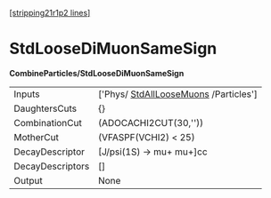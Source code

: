 [[stripping21r1p2 lines]](./stripping21r1p2-commonparticles)

# StdLooseDiMuonSameSign

**CombineParticles/StdLooseDiMuonSameSign**

|                  |                                                                               |
|------------------|-------------------------------------------------------------------------------|
| Inputs           | ['Phys/ [StdAllLooseMuons](./stripping21r1p2-stdallloosemuons) /Particles'] |
| DaughtersCuts    | {}                                                                            |
| CombinationCut   | (ADOCACHI2CUT(30,''))                                                         |
| MotherCut        | (VFASPF(VCHI2) \< 25)                                                         |
| DecayDescriptor  | [J/psi(1S) -\> mu+ mu+]cc                                                   |
| DecayDescriptors | []                                                                          |
| Output           | None                                                                          |
